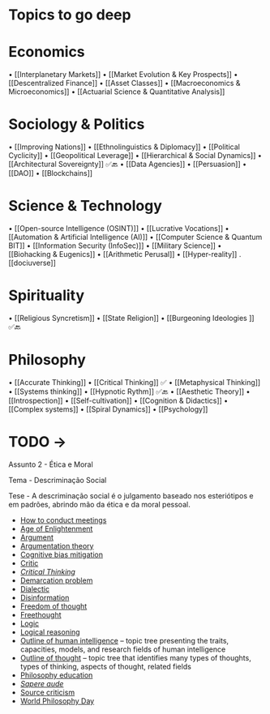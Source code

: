  # Topics to go deep

# Economics
• [[Interplanetary Markets]]
• [[Market Evolution & Key Prospects]]
• [[Descentralized Finance]]
• [[Asset Classes]]
• [[Macroeconomics & Microeconomics]]
• [[Actuarial Science & Quantitative Analysis]]

# Sociology & Politics
• [[Improving Nations]]
• [[Ethnolinguistics & Diplomacy]]
• [[Political Cyclicity]]
• [[Geopolitical Leverage]]
• [[Hierarchical & Social Dynamics]]
• [[Architectural Sovereignty]] ✅🔙
• [[Data Agencies]]
• [[Persuasion]]
• [[DAO]]
• [[Blockchains]]
# Science & Technology
• [[Open-source Intelligence (OSINT)]]
• [[Lucrative Vocations]]
• [[Automation & Artificial Intelligence (AI)]]
• [[Computer Science & Quantum BIT]]
• [[Information Security (InfoSec)]]
• [[Military Science]]
• [[Biohacking & Eugenics]]
• [[Arithmetic Perusal]]
• [[Hyper-reality]]
.[[dociuverse]]



# Spirituality
• [[Religious Syncretism]]
• [[State Religion]]
• [[Burgeoning Ideologies ]] ✅🔙


# Philosophy
• [[Accurate Thinking]]
• [[Critical Thinking]] ✅
• [[Metaphysical Thinking]]
• [[Systems thinking]]
• [[Hypnotic Rythm]] ✅🔙
• [[Aesthetic Theory]]
• [[Introspection]]
• [[Self-cultivation]]
• [[Cognition & Didactics]]
• [[Complex systems]]
• [[Spiral Dynamics]]
• [[Psychology]]

# TODO -> 

Assunto 2 - Ética e Moral 

Tema - Descriminação Social

Tese - A descriminação social é o julgamento baseado nos esteriótipos e em padrões, abrindo mão da ética e da moral pessoal.

- [How to conduct meetings](https://twitter.com/GRITCULT/status/1362737861578129409?s=20)
-   [Age of Enlightenment](https://en.wikipedia.org/wiki/Age_of_Enlightenment "Age of Enlightenment")
-   [Argument](https://en.wikipedia.org/wiki/Argument "Argument")
-   [Argumentation theory](https://en.wikipedia.org/wiki/Argumentation_theory "Argumentation theory")
-   [Cognitive bias mitigation](https://en.wikipedia.org/wiki/Cognitive_bias_mitigation "Cognitive bias mitigation")
-   [Critic](https://en.wikipedia.org/wiki/Critic "Critic")
-   _[Critical Thinking](https://en.wikipedia.org/wiki/Critical_Thinking_(film) "Critical Thinking (film)")_
-   [Demarcation problem](https://en.wikipedia.org/wiki/Demarcation_problem "Demarcation problem")
-   [Dialectic](https://en.wikipedia.org/wiki/Dialectic "Dialectic")
-   [Disinformation](https://en.wikipedia.org/wiki/Disinformation "Disinformation")
-   [Freedom of thought](https://en.wikipedia.org/wiki/Freedom_of_thought "Freedom of thought")
-   [Freethought](https://en.wikipedia.org/wiki/Freethought "Freethought")
-   [Logic](https://en.wikipedia.org/wiki/Logic "Logic")
-   [Logical reasoning](https://en.wikipedia.org/wiki/Logical_reasoning "Logical reasoning")
-   [Outline of human intelligence](https://en.wikipedia.org/wiki/Outline_of_human_intelligence "Outline of human intelligence") – topic tree presenting the traits, capacities, models, and research fields of human intelligence
-   [Outline of thought](https://en.wikipedia.org/wiki/Outline_of_thought "Outline of thought") – topic tree that identifies many types of thoughts, types of thinking, aspects of thought, related fields
-   [Philosophy education](https://en.wikipedia.org/wiki/Philosophy_education "Philosophy education")
-   _[Sapere aude](https://en.wikipedia.org/wiki/Sapere_aude "Sapere aude")_
-   [Source criticism](https://en.wikipedia.org/wiki/Source_criticism "Source criticism")
-   [World Philosophy Day](https://en.wikipedia.org/wiki/World_Philosophy_Day "World Philosophy Day")


